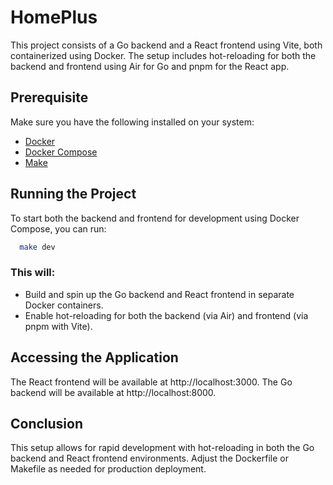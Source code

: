 # HomePlus

This project consists of a Go backend and a React frontend using Vite, both containerized using Docker. The setup includes hot-reloading for both the backend and frontend using Air for Go and pnpm for the React app.

## Prerequisite

Make sure you have the following installed on your system:

- [Docker](https://docs.docker.com/engine/install/)
- [Docker Compose](https://docs.docker.com/compose/install/)
- [Make](https://www.gnu.org/software/make/#download)

## Running the Project

To start both the backend and frontend for development using Docker Compose, you can run:

```bash
  make dev
```

### This will:

- Build and spin up the Go backend and React frontend in separate Docker containers.
- Enable hot-reloading for both the backend (via Air) and frontend (via pnpm with Vite).

## Accessing the Application

The React frontend will be available at http://localhost:3000.
The Go backend will be available at http://localhost:8000.

## Conclusion

This setup allows for rapid development with hot-reloading in both the Go backend and React frontend environments. Adjust the Dockerfile or Makefile as needed for production deployment.
